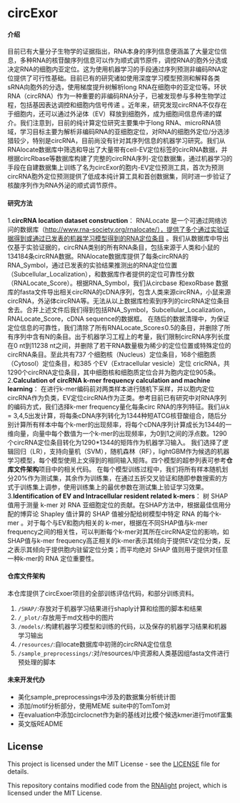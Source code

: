# circExor

#### 介绍
目前已有大量分子生物学的证据指出，RNA本身的序列信息便涵盖了大量定位信息，多种RNA的核苷酸序列信息可以作为顺式调节原件，调控RNA的胞外分选或决定RNA的细胞内亚定位。这为使用机器学习的手段通过序列预测非编码RNA定位提供了可行性基础。目前已有的研究诸如使用深度学习模型预测和解释各类sRNA向胞外的分选，使用梯度提升树解析long RNA在细胞中的亚定位等。环状RNA（circRNA）作为一种重要的非编码RNA分子，已被发现参与多种生物学过程，包括基因表达调控和细胞内信号传递 。近年来，研究发现circRNA不仅存在于细胞内，还可以通过外泌体（EV）释放到细胞外，成为细胞间信息传递的媒介。我们注意到，目前的纯计算定位研究主要集中于long RNA、microRNA领域，学习目标主要为解析非编码RNA的亚细胞定位，对RNA的细胞外定位/分选涉猎较少，特别是circRNA，目前尚没有针对其序列信息的机器学习研究。我们从RNAlocate数据库中筛选和导出了大量带有cell-EV定位标签的circRNA数据，并根据circRbase等数据库构建了完整的circRNA序列-定位数据集，通过机器学习的手段在自建数据集上训练了名为circExor的胞内-EV定位预测工具，首次为预测circRNA胞外定位预测提供了低成本纯计算工具和首创数据集，同时进一步验证了核酸序列作为RNA外泌的顺式调节原件。

#### 研究方法
1.**circRNA location dataset construction**：
    RNALocate 是一个可通过网络访问的数据库（http://www.rna-society.org/rnalocate/），提供了多个通过实验证据得到或通过已发表的机器学习模型得到的RNA定位条目 。我们从数据库中导出仅基于实验证据的，circRNA类别的所有RNA条目，包括来源于人类和小鼠的134184条circRNA数据。RNAlocate数据库提供了每条circRNA的RNA_Symbol，通过已发表的实验结果推测出的RNA定位位置（Subcellular_Localization），和数据库作者提供的定位可靠性分数（RNALocate_Score）。根据RNA_Symbol，我们从circbase 和exoRbase 数据库的fasta文件导出相关circRNA的cDNA序列，包含人类来源circRNA，小鼠来源circRNA，外泌体circRNA等。无法从以上数据库检索到序列的circRNA定位条目舍去。合并上述文件后我们得到包括RNA_Symbol，Subcellular_Localization，RNALocate_Score，cDNA sequence的数据框。
在随后的数据清理中，为保证定位信息的可靠性，我们清除了所有RNALocate_Score≤0.5的条目，并删除了所有序列中含有N的条目。出于机器学习工程上的考量，我们限制circRNA序列长度在0 nt到11238 nt之间，并删除了若干RNA数量极为稀少的定位位置或特殊定位的circRNA条目。至此共有737 个细胞核（Nucleus）定位条目，168个细胞质（Cytosol）定位条目，和385 个EV（Extracellular vesicle）定位 cricRNA，共1290个circRNA定位条目，其中细胞核和细胞质定位合并为胞内定位905条。
2.**Calculation of circRNA k-mer frequency calculation and machine learning**： 
    在进行k-mer编码前对两类样本进行随机下采样，并以胞内定位circRNA作为负类，EV定位circRNA作为正类。参考目前已有研究中对RNA序列的编码方式，我们选择k-mer frequency量化每条circ RNA的序列特征。我们从k = 3,4,5出发计算，将每条cDNA序列转化为1344种短ATCG核苷酸组合，随后分别计算所有样本中每个k-mer的出现频率，将每个cDNA序列计算成长为1344的一维向量，向量中每个数值为一个k-mer的出现频率，为0到1之间的浮点数。1290个circRNA定位条目转化为1290*1344的矩阵作为机器学习输入。
    我们选择了逻辑回归（LR），支持向量机（SVM），随机森林（RF），lightGBM作为候选的机器学习模型，每个模型使用上文得到的相同输入矩阵。四个模型的超参列表可参考**仓库文件架构**项目中的相关代码。
    在每个模型训练过程中，我们将所有样本随机划分20%作为测试集，其余作为训练集，在通过五折交叉验证和随即参数搜索的方式于训练集上调参，使用训练集上的最优参数在测试集上验证学习效果。
3.**Identification of EV and Intracellular resident related k-mers**：
    树 SHAP值用于测量 k-mer 对 RNA 亚细胞定位的贡献。在SHAP方法中，根据最佳信用分配的博弈论 Shapley 值计算的 SHAP 值被分配给树模型中特定 RNA 的每个k-mer 。对于每个与EV和胞内相关的 k-mer，根据在不同SHAP值与k-mer frequency之间的相关性，可以判断每个k-mer对其所在circRNA定位的影响，如SHAP值与k-mer frequency高正相关的k-mer表示其倾向于提供EV定位分类，反之表示其倾向于提供胞内驻留定位分类；而平均绝对 SHAP 值则用于提供对任意一种k-mer的 RNA 定位重要性。


#### 仓库文件架构
本仓库提供了circExoer项目的全部训练评估代码，和部分训练资料。
1.  `/SHAP/`:存放对于机器学习结果进行shaply计算和绘图的脚本和结果
2.  `/_plot/`:存放用于md文档中的图片
3.  `/models/`:构建机器学习模型和训练的代码，以及保存的机器学习结果和机器学习输出
4.  `/resources/`:自locate数据库中初筛的circRNA定位信息
5.  `/sample_preprocessings/`:对/resources/中资源和人类基因组fasta文件进行预处理的脚本


#### 未来开发代办
- 美化sample_preprocessings中涉及的数据集分析统计图
- 添加/motif分析部分，使用MEME suite中的TomTom对
- 在evaluation中添加circlocnet作为新的基线对比模个候选kmer进行motif富集
- 英文版README


## License

This project is licensed under the MIT License - see the [LICENSE](./LICENSE) file for details.

This repository contains modified code from the [RNAlight](https://github.com/YangLab/RNAlight.git) project, which is licensed under the MIT License.

